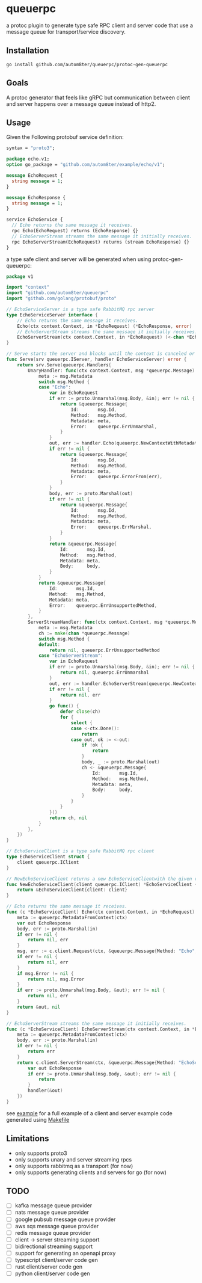 # queuerpc

a protoc plugin to generate type safe RPC client and server code that use a message queue for transport/service discovery.

## Installation

    go install github.com/autom8ter/queuerpc/protoc-gen-queuerpc
    
## Goals

A protoc generator that feels like gRPC but communication between client and server happens over a message queue instead of http2.

## Usage

Given the Following protobuf service definition:

```protobuf
syntax = "proto3";

package echo.v1;
option go_package = "github.com/autom8ter/example/echo/v1";

message EchoRequest {
  string message = 1;
}

message EchoResponse {
  string message = 1;
}

service EchoService {
  // Echo returns the same message it receives.
  rpc Echo(EchoRequest) returns (EchoResponse) {}
  // EchoServerStream streams the same message it initially receives.
  rpc EchoServerStream(EchoRequest) returns (stream EchoResponse) {}
}
```

a type safe client and server will be generated when using protoc-gen-queuerpc:

```go
package v1

import "context"
import "github.com/autom8ter/queuerpc"
import "github.com/golang/protobuf/proto"

// EchoServiceServer is a type safe RabbitMQ rpc server
type EchoServiceServer interface {
	// Echo returns the same message it receives.
	Echo(ctx context.Context, in *EchoRequest) (*EchoResponse, error)
	// EchoServerStream streams the same message it initially receives.
	EchoServerStream(ctx context.Context, in *EchoRequest) (<-chan *EchoResponse, error)
}

// Serve starts the server and blocks until the context is canceled or the deadline is exceeded
func Serve(srv queuerpc.IServer, handler EchoServiceServer) error {
	return srv.Serve(queuerpc.Handlers{
		UnaryHandler: func(ctx context.Context, msg *queuerpc.Message) *queuerpc.Message {
			meta := msg.Metadata
			switch msg.Method {
			case "Echo":
				var in EchoRequest
				if err := proto.Unmarshal(msg.Body, &in); err != nil {
					return &queuerpc.Message{
						Id:       msg.Id,
						Method:   msg.Method,
						Metadata: meta,
						Error:    queuerpc.ErrUnmarshal,
					}
				}
				out, err := handler.Echo(queuerpc.NewContextWithMetadata(ctx, meta), &in)
				if err != nil {
					return &queuerpc.Message{
						Id:       msg.Id,
						Method:   msg.Method,
						Metadata: meta,
						Error:    queuerpc.ErrorFrom(err),
					}
				}
				body, err := proto.Marshal(out)
				if err != nil {
					return &queuerpc.Message{
						Id:       msg.Id,
						Method:   msg.Method,
						Metadata: meta,
						Error:    queuerpc.ErrMarshal,
					}
				}
				return &queuerpc.Message{
					Id:       msg.Id,
					Method:   msg.Method,
					Metadata: meta,
					Body:     body,
				}
			}
			return &queuerpc.Message{
				Id:       msg.Id,
				Method:   msg.Method,
				Metadata: meta,
				Error:    queuerpc.ErrUnsupportedMethod,
			}
		},
		ServerStreamHandler: func(ctx context.Context, msg *queuerpc.Message) (<-chan *queuerpc.Message, error) {
			meta := msg.Metadata
			ch := make(chan *queuerpc.Message)
			switch msg.Method {
			default:
				return nil, queuerpc.ErrUnsupportedMethod
			case "EchoServerStream":
				var in EchoRequest
				if err := proto.Unmarshal(msg.Body, &in); err != nil {
					return nil, queuerpc.ErrUnmarshal
				}
				out, err := handler.EchoServerStream(queuerpc.NewContextWithMetadata(ctx, meta), &in)
				if err != nil {
					return nil, err
				}
				go func() {
					defer close(ch)
					for {
						select {
						case <-ctx.Done():
							return
						case out, ok := <-out:
							if !ok {
								return
							}
							body, _ := proto.Marshal(out)
							ch <- &queuerpc.Message{
								Id:       msg.Id,
								Method:   msg.Method,
								Metadata: meta,
								Body:     body,
							}
						}
					}
				}()
				return ch, nil
			}
		},
	})
}

// EchoServiceClient is a type safe RabbitMQ rpc client
type EchoServiceClient struct {
	client queuerpc.IClient
}

// NewEchoServiceClient returns a new EchoServiceClientwith the given rpc client
func NewEchoServiceClient(client queuerpc.IClient) *EchoServiceClient {
	return &EchoServiceClient{client: client}
}

// Echo returns the same message it receives.
func (c *EchoServiceClient) Echo(ctx context.Context, in *EchoRequest) (*EchoResponse, error) {
	meta := queuerpc.MetadataFromContext(ctx)
	var out EchoResponse
	body, err := proto.Marshal(in)
	if err != nil {
		return nil, err
	}
	msg, err := c.client.Request(ctx, &queuerpc.Message{Method: "Echo", Body: body, Metadata: meta})
	if err != nil {
		return nil, err
	}
	if msg.Error != nil {
		return nil, msg.Error
	}
	if err := proto.Unmarshal(msg.Body, &out); err != nil {
		return nil, err
	}
	return &out, nil
}

// EchoServerStream streams the same message it initially receives.
func (c *EchoServiceClient) EchoServerStream(ctx context.Context, in *EchoRequest, handler func(*EchoResponse)) error {
	meta := queuerpc.MetadataFromContext(ctx)
	body, err := proto.Marshal(in)
	if err != nil {
		return err
	}
	return c.client.ServerStream(ctx, &queuerpc.Message{Method: "EchoServerStream", Body: body, Metadata: meta}, func(msg *queuerpc.Message) {
		var out EchoResponse
		if err := proto.Unmarshal(msg.Body, &out); err != nil {
			return
		}
		handler(&out)
	})
}

```

see [example](example) for a full example of a client and server
example code generated using [Makefile](Makefile)

## Limitations
- only supports proto3
- only supports unary and server streaming rpcs
- only supports rabbitmq as a transport (for now)
- only supports generating clients and servers for go (for now)

## TODO
- [ ] kafka message queue provider
- [ ] nats message queue provider
- [ ] google pubsub message queue provider
- [ ] aws sqs message queue provider
- [ ] redis message queue provider
- [ ] client -> server streaming support
- [ ] bidirectional streaming support
- [ ] support for generating an openapi proxy
- [ ] typescript client/server code gen
- [ ] rust client/server code gen
- [ ] python client/server code gen
